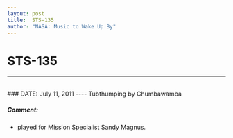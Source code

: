 ```yaml
---
layout: post
title:  STS-135
author: "NASA: Music to Wake Up By"
---
```


# STS-135
----
<br/>
### DATE: July 11, 2011
----
Tubthumping by Chumbawamba

##### Comment:
* played for Mission Specialist Sandy Magnus.
